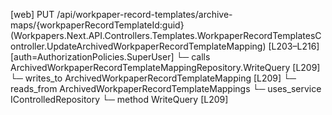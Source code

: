 [web] PUT /api/workpaper-record-templates/archive-maps/{workpaperRecordTemplateId:guid}  (Workpapers.Next.API.Controllers.Templates.WorkpaperRecordTemplatesController.UpdateArchivedWorkpaperRecordTemplateMapping)  [L203–L216] [auth=AuthorizationPolicies.SuperUser]
  └─ calls ArchivedWorkpaperRecordTemplateMappingRepository.WriteQuery [L209]
  └─ writes_to ArchivedWorkpaperRecordTemplateMapping [L209]
    └─ reads_from ArchivedWorkpaperRecordTemplateMappings
  └─ uses_service IControlledRepository<ArchivedWorkpaperRecordTemplateMapping>
    └─ method WriteQuery [L209]

